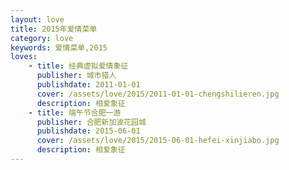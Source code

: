 ```yaml
---
layout: love
title: 2015年爱情菜单
category: love
keywords: 爱情菜单,2015
loves:
    - title: 经典虚拟爱情象征
      publisher: 城市猎人
      publishdate: 2011-01-01
      cover: /assets/love/2015/2011-01-01-chengshilieren.jpg
      description: 相爱象征
    - title: 端午节合肥一游
      publisher: 合肥新加波花园城
      publishdate: 2015-06-01
      cover: /assets/love/2015/2015-06-01-hefei-xinjiabo.jpg
      description: 相爱象征
---
```


